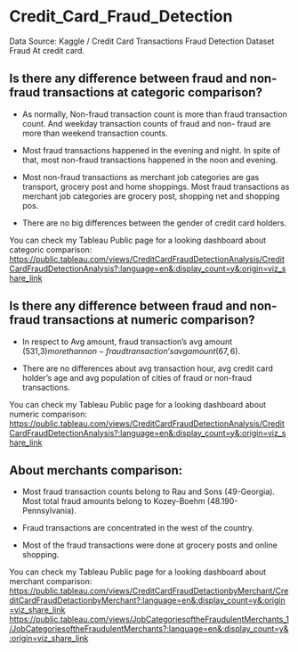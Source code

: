 # Credit_Card_Fraud_Detection

Data Source: Kaggle / Credit Card Transactions Fraud Detection Dataset  Fraud At credit card. 

## Is there any difference between fraud and non- fraud transactions at categoric comparison? 

* As normally, Non-fraud transaction count is more than fraud transaction count.  And weekday transaction counts of fraud and non- fraud are more than weekend transaction counts. 

* Most fraud transactions happened in the evening and night. In spite of that, most non-fraud transactions happened in the noon and evening. 

* Most non-fraud transactions as merchant job categories are gas transport, grocery post and home shoppings. Most fraud transactions as merchant job categories are grocery post, shopping net and shopping pos.  

* There are no big differences between the gender of credit card holders.

You can check my Tableau Public page for a looking dashboard about categoric comparison: https://public.tableau.com/views/CreditCardFraudDetectionAnalysis/CreditCardFraudDetectionAnalysis?:language=en&:display_count=y&:origin=viz_share_link 

## Is there any difference between fraud and non- fraud transactions at numeric comparison?

* In respect to Avg amount, fraud transaction’s avg amount (531,3$) more than non-fraud transaction’s avg amount (67,6$). 

* There are no differences about avg transaction hour, avg credit card holder’s age and avg population of cities of fraud or non-fraud transactions. 

You can check my Tableau Public page for a looking dashboard about numeric comparison: https://public.tableau.com/views/CreditCardFraudDetectionAnalysis/CreditCardFraudDetectionAnalysis?:language=en&:display_count=y&:origin=viz_share_link 

## About merchants comparison: 

* Most fraud transaction counts belong to Rau and Sons (49-Georgia). Most total fraud amounts belong to Kozey-Boehm (48.190-Pennsylvania). 

* Fraud transactions are concentrated in the west of the country. 

* Most of the fraud transactions were done at grocery posts and online shopping.

You can check my Tableau Public page for a looking dashboard about merchant comparison: 
https://public.tableau.com/views/CreditCardFraudDetactionbyMerchant/CreditCardFraudDetactionbyMerchant?:language=en&:display_count=y&:origin=viz_share_link 
https://public.tableau.com/views/JobCategoriesoftheFraudulentMerchants_1/JobCategoriesoftheFraudulentMerchants?:language=en&:display_count=y&:origin=viz_share_link 
